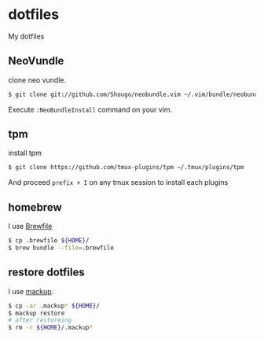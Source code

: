 # dotfiles

My dotfiles

## NeoVundle

clone neo vundle.

```bash
$ git clone git://github.com/Shougo/neobundle.vim ~/.vim/bundle/neobundle.vim
```

Execute `:NeoBundleInstall` command on your vim.

## tpm

install tpm

```bash
$ git clone https://github.com/tmux-plugins/tpm ~/.tmux/plugins/tpm
```

And proceed `prefix + I` on any tmux session to install each plugins

## homebrew

I use [Brewfile](https://github.com/Homebrew/homebrew-bundle)

```bash
$ cp .brewfile ${HOME}/
$ brew bundle --file=.brewfile
```

## restore dotfiles

I use [mackup](https://github.com/lra/mackup).

```bash
$ cp -ar .mackup* ${HOME}/ 
$ mackup restore
# after restoreing
$ rm -r ${HOME}/.mackup*
```
